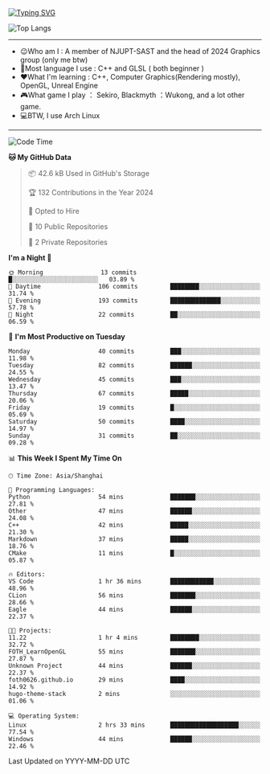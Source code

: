 <a href="https://git.io/typing-svg">
  <img src="https://readme-typing-svg.demolab.com?font=Fira+Code&pause=1000&random=false&width=435&separator=%3D&lines=std%3A%3Aprintln(%22Hello,+world!%22);" alt="Typing SVG" />
</a>

![Top Langs](https://github-readme-stats.vercel.app/api/top-langs/?username=FOTH0626&theme=transparent)

---

- 😉Who am I : A member of NJUPT-SAST and the head of 2024 Graphics group (only me btw)
- 📖Most language I use : C++ and GLSL ( both beginner )
- ❤What I'm learning : C++, Computer Graphics(Rendering mostly), OpenGL, Unreal Engine
- 🎮What game I play ： Sekiro, Blackmyth ：Wukong, and a lot other game.
- 💻BTW, I use Arch Linux
---
<!--START_SECTION:waka-->
![Code Time](http://img.shields.io/badge/Code%20Time-26%20hrs%2019%20mins-blue)

**🐱 My GitHub Data** 

> 📦 42.6 kB Used in GitHub's Storage 
 > 
> 🏆 132 Contributions in the Year 2024
 > 
> 💼 Opted to Hire
 > 
> 📜 10 Public Repositories 
 > 
> 🔑 2 Private Repositories 
 > 
**I'm a Night 🦉** 

```text
🌞 Morning                13 commits          █░░░░░░░░░░░░░░░░░░░░░░░░   03.89 % 
🌆 Daytime                106 commits         ████████░░░░░░░░░░░░░░░░░   31.74 % 
🌃 Evening                193 commits         ██████████████░░░░░░░░░░░   57.78 % 
🌙 Night                  22 commits          ██░░░░░░░░░░░░░░░░░░░░░░░   06.59 % 
```
📅 **I'm Most Productive on Tuesday** 

```text
Monday                   40 commits          ███░░░░░░░░░░░░░░░░░░░░░░   11.98 % 
Tuesday                  82 commits          ██████░░░░░░░░░░░░░░░░░░░   24.55 % 
Wednesday                45 commits          ███░░░░░░░░░░░░░░░░░░░░░░   13.47 % 
Thursday                 67 commits          █████░░░░░░░░░░░░░░░░░░░░   20.06 % 
Friday                   19 commits          █░░░░░░░░░░░░░░░░░░░░░░░░   05.69 % 
Saturday                 50 commits          ████░░░░░░░░░░░░░░░░░░░░░   14.97 % 
Sunday                   31 commits          ██░░░░░░░░░░░░░░░░░░░░░░░   09.28 % 
```


📊 **This Week I Spent My Time On** 

```text
🕑︎ Time Zone: Asia/Shanghai

💬 Programming Languages: 
Python                   54 mins             ███████░░░░░░░░░░░░░░░░░░   27.81 % 
Other                    47 mins             ██████░░░░░░░░░░░░░░░░░░░   24.08 % 
C++                      42 mins             █████░░░░░░░░░░░░░░░░░░░░   21.30 % 
Markdown                 37 mins             █████░░░░░░░░░░░░░░░░░░░░   18.76 % 
CMake                    11 mins             █░░░░░░░░░░░░░░░░░░░░░░░░   05.87 % 

🔥 Editors: 
VS Code                  1 hr 36 mins        ████████████░░░░░░░░░░░░░   48.96 % 
CLion                    56 mins             ███████░░░░░░░░░░░░░░░░░░   28.66 % 
Eagle                    44 mins             ██████░░░░░░░░░░░░░░░░░░░   22.37 % 

🐱‍💻 Projects: 
11.22                    1 hr 4 mins         ████████░░░░░░░░░░░░░░░░░   32.72 % 
FOTH_LearnOpenGL         55 mins             ███████░░░░░░░░░░░░░░░░░░   27.87 % 
Unknown Project          44 mins             ██████░░░░░░░░░░░░░░░░░░░   22.37 % 
foth0626.github.io       29 mins             ████░░░░░░░░░░░░░░░░░░░░░   14.92 % 
hugo-theme-stack         2 mins              ░░░░░░░░░░░░░░░░░░░░░░░░░   01.06 % 

💻 Operating System: 
Linux                    2 hrs 33 mins       ███████████████████░░░░░░   77.54 % 
Windows                  44 mins             ██████░░░░░░░░░░░░░░░░░░░   22.46 % 
```


 Last Updated on YYYY-MM-DD UTC
<!--END_SECTION:waka-->
